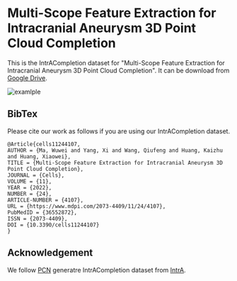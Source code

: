# Multi-Scope Feature Extraction for Intracranial Aneurysm 3D Point Cloud Completion
This is the IntrACompletion dataset for "Multi-Scope Feature Extraction for Intracranial Aneurysm 3D Point Cloud Completion". It can be download from [Google Drive](URL "https://drive.google.com/file/d/17vk5jrtvBw8xaEKag5-CJo5D4w6Kmun-/view?usp=share_link").  

![examlple](URL "https://github.com/Margaretya/IntrACompletion/blob/main/angles.pdf")
## BibTex
Please cite our work as follows if you are using our IntrACompletion dataset.
```
@Article{cells11244107,
AUTHOR = {Ma, Wuwei and Yang, Xi and Wang, Qiufeng and Huang, Kaizhu and Huang, Xiaowei},
TITLE = {Multi-Scope Feature Extraction for Intracranial Aneurysm 3D Point Cloud Completion},
JOURNAL = {Cells},
VOLUME = {11},
YEAR = {2022},
NUMBER = {24},
ARTICLE-NUMBER = {4107},
URL = {https://www.mdpi.com/2073-4409/11/24/4107},
PubMedID = {36552872},
ISSN = {2073-4409},
DOI = {10.3390/cells11244107}
}
```
## Acknowledgement
We follow [PCN](URL "https://github.com/wentaoyuan/pcn") generatre IntrACompletion dataset from [IntrA](URL "https://github.com/intra3d2019/IntrA").  

